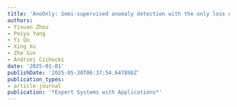 ```yaml
---
title: 'AnoOnly: Semi-supervised anomaly detection with the only loss on anomalies'
authors:
- Yixuan Zhou
- Peiyu Yang
- Yi Qu
- Xing Xu
- Zhe Sun
- Andrzej Cichocki
date: '2025-01-01'
publishDate: '2025-05-30T06:37:54.647898Z'
publication_types:
- article-journal
publication: '*Expert Systems with Applications*'
---
```

